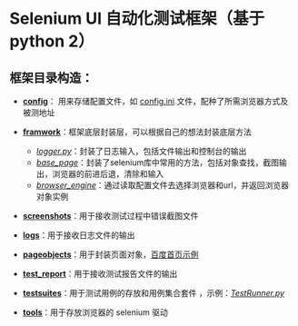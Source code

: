 # Selenium UI 自动化测试框架（基于python 2）
## 框架目录构造： ##


- **[config](https://github.com/StrawberryFlavor/Selenium-Framework/tree/master/config)**： 用来存储配置文件，如 [config.ini](https://github.com/StrawberryFlavor/Selenium-Framework/blob/master/config/config.ini) 文件，配种了所需浏览器方式及被测地址

- **[framwork](https://github.com/StrawberryFlavor/Selenium-Framework/tree/master/framework)**：框架底层封装层，可以根据自己的想法封装底层方法
  - *[logger.py](https://github.com/StrawberryFlavor/Selenium-Framework/blob/master/framework/logger.py)*：封装了日志输入，包括文件输出和控制台的输出
  - *[base_page](https://github.com/StrawberryFlavor/Selenium-Framework/blob/master/framework/base_page.py)*：封装了selenium库中常用的方法，包括对象查找，截图输出，浏览器的前进后退，清除和输入
  - *[browser_engine](https://github.com/StrawberryFlavor/Selenium-Framework/blob/master/framework/browser_engine.py)*：通过读取配置文件去选择浏览器和url，并返回浏览器对象实例


- **[screenshots](https://github.com/StrawberryFlavor/Selenium-Framework/tree/master/screenshots)**：用于接收测试过程中错误截图文件

- **[logs](https://github.com/StrawberryFlavor/Selenium-Framework/tree/master/logs)**：用于接收日志文件的输出 


- **[pageobjects](https://github.com/StrawberryFlavor/Selenium-Framework/tree/master/pageobjects)**：用于封装页面对象，[百度首页示例](https://github.com/StrawberryFlavor/Selenium-Framework/blob/master/pageobjects/baidu_homepage.py)

- **[test_report](https://github.com/StrawberryFlavor/Selenium-Framework/tree/master/test_report)**：用于接收测试报告文件的输出


- **[testsuites](https://github.com/StrawberryFlavor/Selenium-Framework/tree/master/testsuites)**：用于测试用例的存放和用例集合套件 ，示例：*[TestRunner.py](https://github.com/StrawberryFlavor/Selenium-Framework/blob/master/testsuites/TestRunner.py)*


- **[tools](https://github.com/StrawberryFlavor/Selenium-Framework/tree/master/tools)**：用于存放浏览器的 selenium 驱动

